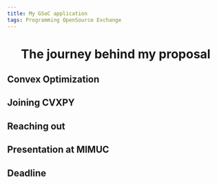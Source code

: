 ```yaml
---
title: My GSoC application
tags: Programming OpenSource Exchange
---
```


<h1 align="center">
The journey behind my proposal
</h1>

<h2 id="convex">Convex Optimization</h2>



<h2 id="cvxpy">Joining CVXPY</h2>



<h2 id="reach">Reaching out</h2>



<h2 id="mimuc presentation">Presentation at MIMUC</h2>



<h2 id="deadline">Deadline</h2>